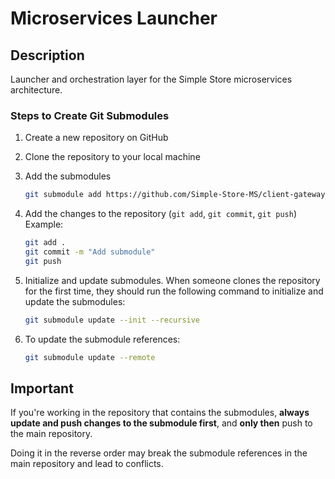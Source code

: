 # Microservices Launcher

## Description

Launcher and orchestration layer for the Simple Store microservices architecture.

### Steps to Create Git Submodules

1. Create a new repository on GitHub
2. Clone the repository to your local machine
3. Add the submodules

   ```bash
   git submodule add https://github.com/Simple-Store-MS/client-gateway.git client-gateway
   ```

4. Add the changes to the repository (`git add`, `git commit`, `git push`)  
   Example:

   ```bash
   git add .
   git commit -m "Add submodule"
   git push
   ```

5. Initialize and update submodules. When someone clones the repository for the first time, they should run the following command to initialize and update the submodules:

   ```bash
   git submodule update --init --recursive
   ```

6. To update the submodule references:

   ```bash
   git submodule update --remote
   ```

## Important

If you're working in the repository that contains the submodules, **always update and push changes to the submodule first**, and **only then** push to the main repository.

Doing it in the reverse order may break the submodule references in the main repository and lead to conflicts.
